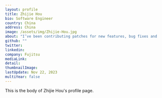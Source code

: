 ```yaml
---
layout: profile
title: Zhijie Hou
bio: Software Engineer
country: China
address: China
image: /assets/img/Zhijie-Hou.jpg
about: "I’ve been contributing patches for new features, bug fixes and improvements. I often share internal technology about PostgreSQL in the company and encourage my colleagues to contribute to PostgreSQL."
github: ""
twitter: 
linkedin:
company: Fujitsu
mediaLink:
detail: 
thumbnailImage:
lastUpdate: Nov 22, 2023 
multiYear: false
---
```


This is the body of Zhijie Hou's profile page.
